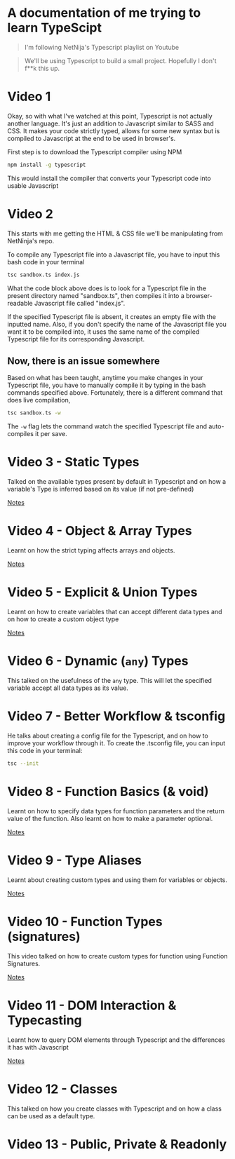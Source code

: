 # A documentation of me trying to learn TypeScipt

> I'm following NetNija's Typescript playlist on Youtube

> We'll be using Typescript to build a small project. Hopefully I don't f**k this up.

# Video 1

Okay, so with what I've watched at this point, Typescript is not actually another language. It's just an 
addition to Javascript similar to SASS and CSS. It makes your code strictly typed, allows for some new syntax
but is compiled to Javascript at the end to be used in browser's.

First step is to download the Typescript compiler using NPM
```bash
npm install -g typescript
```
This would install the compiler that converts your Typescript code into usable Javascript

# Video 2

This starts with me getting the HTML & CSS file we'll be manipulating from NetNinja's repo.

To compile any Typescript file into a Javascript file, you have to input this bash code in your terminal
```bash
tsc sandbox.ts index.js
```
What the code block above does is to look for a Typescript file in the present directory named "sandbox.ts",
then compiles it into a browser-readable Javascript file called "index.js".

If the specified Typescript file is absent, it creates an empty file with the inputted name. Also, if you don't specify the name of the Javascript file you want it to be compiled into, it uses the same name of the compiled Typescript file for its corresponding Javascript.

## Now, there is an issue somewhere

Based on what has been taught, anytime you make changes in your Typescript file, you have to manually compile it by typing in the bash commands specified above. Fortunately, there is a different command that does live compilation, 
```bash
tsc sandbox.ts -w
```
The `-w` flag lets the command watch the specified Typescript file and auto-compiles it per save.

# Video 3 - Static Types

Talked on the available types present by default in Typescript and on how a variable's Type is inferred based on its value (if not pre-defined)

[Notes](./Video%203.ts)

# Video 4 - Object & Array Types

Learnt on how the strict typing affects arrays and objects.

[Notes](./Video%204.ts)

# Video 5 - Explicit & Union Types

Learnt on how to create variables that can accept different data types and on how to create a custom object type

[Notes](./Video%205.ts)

# Video 6 - Dynamic (`any`) Types

This talked on the usefulness of the `any` type. This will let the specified variable accept all data types as its value.

# Video 7 - Better Workflow & tsconfig

He talks about creating a config file for the Typescript, and on how to improve your workflow through it.
To create the .tsconfig file, you can input this code in your terminal:
```bash
tsc --init
```

# Video 8 - Function Basics (& void)

Learnt on how to specify data types for function parameters and the return value of the function. Also learnt on how to make a parameter optional.

[Notes](./Video%208.ts)

# Video 9 - Type Aliases

Learnt about creating custom types and using them for variables or objects.

[Notes](./Video%209.ts)

# Video 10 - Function Types (signatures)

This video talked on how to create custom types for function using Function Signatures.

[Notes](./Video%2010.ts)

# Video 11 - DOM Interaction & Typecasting

Learnt how to query DOM elements through Typescript and the differences it has with Javascript

[Notes](./Video%2011.ts)

# Video 12 - Classes

This talked on how you create classes with Typescript and on how a class can be used as a default type.

# Video 13 - Public, Private & Readonly